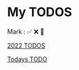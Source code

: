 # My TODOS

Mark : ✅ ❌ 🚀

[2022 TODOS](./2022)

[Todays TODO](https://github.com/Novelier-Webbelier/todos/blob/master/2022/2-Feb/10.md)
